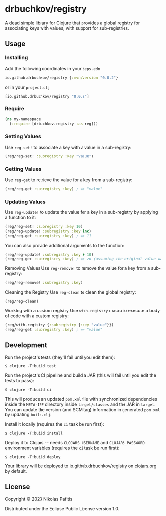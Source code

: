# drbuchkov/registry

A dead simple library for Clojure that provides a global registry for associating keys with values, with support for
sub-registries.

## Usage

### Installing

Add the following coordinates in your `deps.edn`

```clojure
io.github.drbuchkov/registry {:mvn/version "0.0.2"}
```

or in your `project.clj`

```clojure
[io.github.drbuchkov/registry "0.0.2"]
```

### Require

```clojure
(ns my-namespace
  (:require [drbuchkov.registry :as reg]))
```

### Setting Values

Use `reg-set!` to associate a key with a value in a sub-registry:

```clojure
(reg/reg-set! :subregistry :key "value")
```

### Getting Values

Use `reg-get` to retrieve the value for a key from a sub-registry:

```clojure 
(reg/reg-get :subregistry :key) ; => "value"
```

### Updating Values

Use `reg-update!` to update the value for a key in a sub-registry by applying a function to it:

```clojure 
(reg/reg-set! :subregistry :key 10)
(reg/reg-update! :subregistry :key inc)
(reg/reg-get :subregistry :key) ; => 11
```

You can also provide additional arguments to the function:

```clojure 
(reg/reg-update! :subregistry :key + 10)
(reg/reg-get :subregistry :key) ; => 20 (assuming the original value was 10)
```

Removing Values
Use `reg-remove!` to remove the value for a key from a sub-registry:

```clojure 
(reg/reg-remove! :subregistry :key)
```

Cleaning the Registry
Use `reg-clean` to clean the global registry:

```clojure
(reg/reg-clean)
```

Working with a custom registry
Use `with-registry` macro to execute a body of code with a custom registry:

```clojure 
(reg/with-registry {:subregistry {:key "value"}})
(reg/reg-get :subregistry :key) ; => "value"
```

## Development

Run the project's tests (they'll fail until you edit them):

    $ clojure -T:build test

Run the project's CI pipeline and build a JAR (this will fail until you edit the tests to pass):

    $ clojure -T:build ci

This will produce an updated `pom.xml` file with synchronized dependencies inside the `META-INF`
directory inside `target/classes` and the JAR in `target`. You can update the version (and SCM tag)
information in generated `pom.xml` by updating `build.clj`.

Install it locally (requires the `ci` task be run first):

    $ clojure -T:build install

Deploy it to Clojars -- needs `CLOJARS_USERNAME` and `CLOJARS_PASSWORD` environment
variables (requires the `ci` task be run first):

    $ clojure -T:build deploy

Your library will be deployed to io.github.drbuchkov/registry on clojars.org by default.

## License

Copyright © 2023 Nikolas Pafitis

Distributed under the Eclipse Public License version 1.0.
